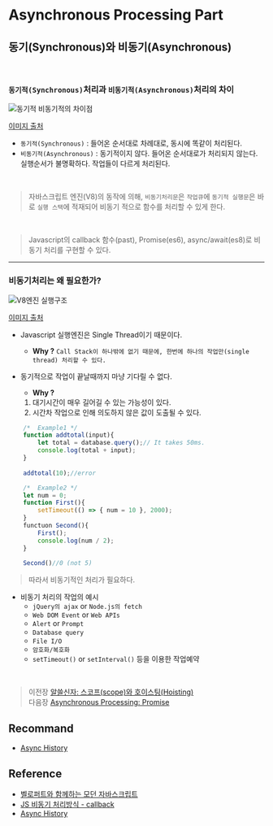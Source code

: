 # Asynchronous Processing Part

## 동기(Synchronous)와 비동기(Asynchronous)
<br/>

### `동기적(Synchronous)`처리과 `비동기적(Asynchronous)`처리의 차이
<img src="https://media.vlpt.us/images/dek1313/post/67fcab43-5716-4d3f-bcb8-f4c8b6c91261/1.JPG" alt="동기적 비동기적의 차이점">
<br>

[이미지 출처](https://velog.io/@dek1313/JS-%EB%B9%84%EB%8F%99%EA%B8%B0-%EC%B2%98%EB%A6%AC%EB%B0%A9%EC%8B%9D)
<br>

- `동기적(Synchronous)` : 들어온 순서대로 차례대로, 동시에 똑같이 처리된다.
- `비동기적(Asynchronous)` : 동기적이지 않다. 들어온 순서대로가 처리되지 않는다. 실행순서가 불명확하다. 작업들이 다르게 처리된다.
<br>

> 자바스크립트 엔진(V8)의 동작에 의해, `비동기처리문`은 `작업큐`에 `동기적 실행문`은 바로 `실행 스택`에 적재되어 비동기 적으로 함수를 처리할 수 있게 한다.
<br>

> Javascript의 callback 함수(past), Promise(es6), async/await(es8)로 비동기 처리를 구현할 수 있다.
<hr>

### 비동기처리는 왜 필요한가?
<img src="https://t1.daumcdn.net/cfile/tistory/995B743C5B3C1C672C" alt="V8엔진 실행구조">
<br>

[이미지 출처](https://marlinbar.tistory.com/30)
<br>

- Javascript 실행엔진은 Single Thread이기 때문이다. 
    - __Why ?__ `Call Stack이 하나밖에 없기 때문에, 한번에 하나의 작업만(single thread) 처리할 수 있다.`
    
- 동기적으로 작업이 끝날때까지 마냥 기다릴 수 없다.
    - __Why ?__ 
    1. 대기시간이 매우 길어길 수 있는 가능성이 있다.
    2. 시간차 작업으로 인해 의도하지 않은 값이 도출될 수 있다.

```javascript
    /*  Example1 */
    function addtotal(input){
        let total = database.query();// It takes 50ms.
        console.log(total + input);
    }
    
    addtotal(10);//error
```

```javascript
    /*  Example2 */
    let num = 0;
    function First(){
        setTimeout(() => { num = 10 }, 2000);
    }
    functuon Second(){
        First();
        console.log(num / 2);
    }
    
    Second()//0 (not 5)
```
> 따라서 비동기적인 처리가 필요하다. 

- 비동기 처리의 작업의 예시
    - `jQuery의 ajax` or `Node.js의 fetch`
    - `Web DOM Event` or `Web APIs`
    - `Alert` or `Prompt`
    - `Database query`
    - `File I/O`
    - `암호화/복호화`
    - `setTimeout()` or `setInterval()` 등을 이용한 작업예약




</br>

>   이전장 [알쓸신자: 스코프(scope)와 호이스팅(Hoisting)](https://github.com/ss-won/Javascript/blob/master/ASSJ/assj9.md)<br/>
>   다음장 [Asynchronous Processing: Promise](https://github.com/ss-won/Javascript/blob/master/Asynchronous_Processing/ap2.md)

## Recommand
- [Async History](https://www.slideshare.net/NishchitDhanani/async-history-javascript)

## Reference
- [벨로퍼트와 함께하는 모던 자바스크립트](https://learnjs.vlpt.us/)
- [JS 비동기 처리방식 - callback](https://velog.io/@dek1313/JS-%EB%B9%84%EB%8F%99%EA%B8%B0-%EC%B2%98%EB%A6%AC%EB%B0%A9%EC%8B%9D)
- [Async History](https://www.slideshare.net/NishchitDhanani/async-history-javascript)
